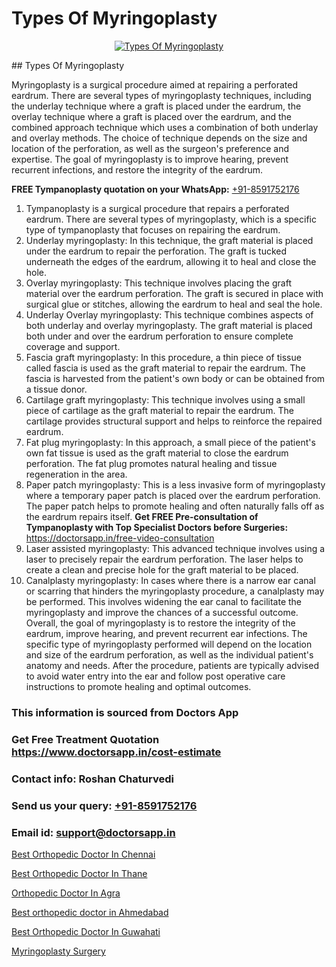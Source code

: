 # Types Of Myringoplasty

<p align="center">
  <a href="null">
    <img src="null" alt="Types Of Myringoplasty">
  </a>
</p>
## Types Of Myringoplasty

Myringoplasty is a surgical procedure aimed at repairing a perforated eardrum. There are several types of myringoplasty techniques, including the underlay technique where a graft is placed under the eardrum, the overlay technique where a graft is placed over the eardrum, and the combined approach technique which uses a combination of both underlay and overlay methods. The choice of technique depends on the size and location of the perforation, as well as the surgeon's preference and expertise. The goal of myringoplasty is to improve hearing, prevent recurrent infections, and restore the integrity of the eardrum.

**FREE Tympanoplasty quotation on your WhatsApp:**  [+91-8591752176](https://api.whatsapp.com/send?phone=8591752176)

1) Tympanoplasty is a surgical procedure that repairs a perforated eardrum. There are several types of myringoplasty, which is a specific type of tympanoplasty that focuses on repairing the eardrum.
2) Underlay myringoplasty: In this technique, the graft material is placed under the eardrum to repair the perforation. The graft is tucked underneath the edges of the eardrum, allowing it to heal and close the hole.
3) Overlay myringoplasty: This technique involves placing the graft material over the eardrum perforation. The graft is secured in place with surgical glue or stitches, allowing the eardrum to heal and seal the hole.
4) Underlay Overlay myringoplasty: This technique combines aspects of both underlay and overlay myringoplasty. The graft material is placed both under and over the eardrum perforation to ensure complete coverage and support.
5) Fascia graft myringoplasty: In this procedure, a thin piece of tissue called fascia is used as the graft material to repair the eardrum. The fascia is harvested from the patient's own body or can be obtained from a tissue donor.
6) Cartilage graft myringoplasty: This technique involves using a small piece of cartilage as the graft material to repair the eardrum. The cartilage provides structural support and helps to reinforce the repaired eardrum.
7) Fat plug myringoplasty: In this approach, a small piece of the patient's own fat tissue is used as the graft material to close the eardrum perforation. The fat plug promotes natural healing and tissue regeneration in the area.
8) Paper patch myringoplasty: This is a less invasive form of myringoplasty where a temporary paper patch is placed over the eardrum perforation. The paper patch helps to promote healing and often naturally falls off as the eardrum repairs itself.
**Get FREE Pre-consultation of Tympanoplasty with Top Specialist Doctors before Surgeries:** https://doctorsapp.in/free-video-consultation
9) Laser assisted myringoplasty: This advanced technique involves using a laser to precisely repair the eardrum perforation. The laser helps to create a clean and precise hole for the graft material to be placed.
10) Canalplasty myringoplasty: In cases where there is a narrow ear canal or scarring that hinders the myringoplasty procedure, a canalplasty may be performed. This involves widening the ear canal to facilitate the myringoplasty and improve the chances of a successful outcome.
Overall, the goal of myringoplasty is to restore the integrity of the eardrum, improve hearing, and prevent recurrent ear infections. The specific type of myringoplasty performed will depend on the location and size of the eardrum perforation, as well as the individual patient's anatomy and needs. After the procedure, patients are typically advised to avoid water entry into the ear and follow post operative care instructions to promote healing and optimal outcomes.

### This information is sourced from Doctors App 
### Get Free Treatment Quotation https://www.doctorsapp.in/cost-estimate
### Contact info: Roshan Chaturvedi 
### Send us your query: [+91-8591752176](https://api.whatsapp.com/send?phone=8591752176) 
### Email id: support@doctorsapp.in

[Best Orthopedic Doctor In Chennai](https://www.linkedin.com/pulse/best-orthopedic-doctor-chennai-doctorsapp-united-arab-emirates-dqshe?trackingId=JQPnM7n0R7GDTxqUZ4lUeQ%3D%3D&lipi=urn%3Ali%3Apage%3Ad_flagship3_company_admin%3Bc8cvKR%2BzQDObJJNC2LloLw%3D%3D)

[Best Orthopedic Doctor In Thane](https://www.linkedin.com/pulse/best-orthopedic-doctor-thane-doctorsapp-chittagong-jmwqe?trackingId=euOLHdbU3sw0TI%2Fdgc2XZg%3D%3D&lipi=urn%3Ali%3Apage%3Ad_flagship3_company_admin%3BUjs5mcUZR9ewYOKOFkpg2w%3D%3D)

[Orthopedic Doctor In Agra](https://medium.com/@vimalrana22/orthopedic-doctor-in-agra-c79d745e6800)

[Best orthopedic doctor in Ahmedabad](https://medium.com/@manish632504/best-orthopedic-doctor-in-ahmedabad-3091c9eab5cc)

[Best Orthopedic Doctor In Guwahati](https://doctors-apps.github.io/doctorsapp/best-orthopedic-doctor-in-guwahati)

[Myringoplasty Surgery](https://doctors-apps.github.io/doctorsapp/myringoplasty-surgery)

